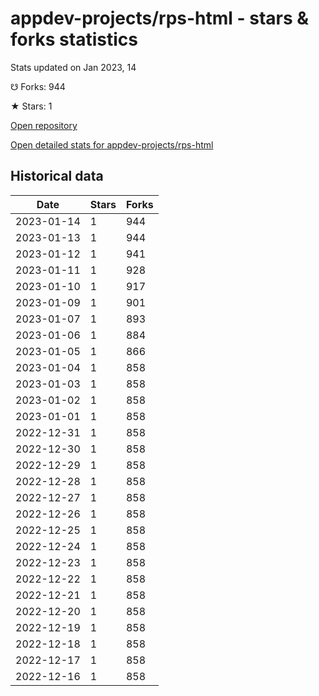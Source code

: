 # appdev-projects/rps-html - stars & forks statistics

Stats updated on Jan 2023, 14

☋ Forks: 944

★ Stars: 1

[Open repository](https://github.com/appdev-projects/rps-html)

[Open detailed stats for appdev-projects/rps-html](https://reviewgithub.com/rep/appdev-projects/rps-html)

## Historical data
| Date | Stars | Forks |
|------|-------|-------|
| 2023-01-14 | 1 | 944 | 
| 2023-01-13 | 1 | 944 | 
| 2023-01-12 | 1 | 941 | 
| 2023-01-11 | 1 | 928 | 
| 2023-01-10 | 1 | 917 | 
| 2023-01-09 | 1 | 901 | 
| 2023-01-07 | 1 | 893 | 
| 2023-01-06 | 1 | 884 | 
| 2023-01-05 | 1 | 866 | 
| 2023-01-04 | 1 | 858 | 
| 2023-01-03 | 1 | 858 | 
| 2023-01-02 | 1 | 858 | 
| 2023-01-01 | 1 | 858 | 
| 2022-12-31 | 1 | 858 | 
| 2022-12-30 | 1 | 858 | 
| 2022-12-29 | 1 | 858 | 
| 2022-12-28 | 1 | 858 | 
| 2022-12-27 | 1 | 858 | 
| 2022-12-26 | 1 | 858 | 
| 2022-12-25 | 1 | 858 | 
| 2022-12-24 | 1 | 858 | 
| 2022-12-23 | 1 | 858 | 
| 2022-12-22 | 1 | 858 | 
| 2022-12-21 | 1 | 858 | 
| 2022-12-20 | 1 | 858 | 
| 2022-12-19 | 1 | 858 | 
| 2022-12-18 | 1 | 858 | 
| 2022-12-17 | 1 | 858 | 
| 2022-12-16 | 1 | 858 | 

